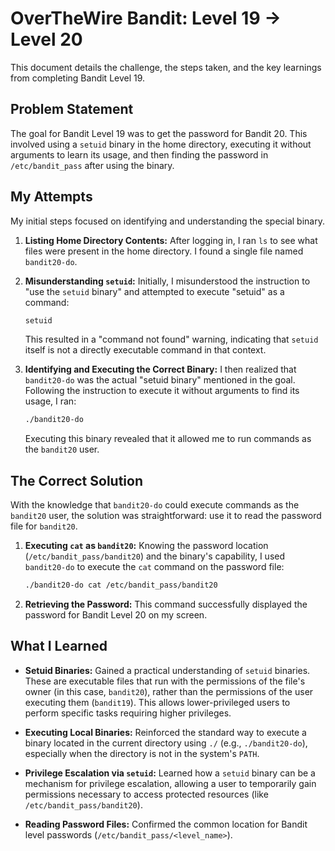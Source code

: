 # OverTheWire Bandit: Level 19 → Level 20

This document details the challenge, the steps taken, and the key learnings from completing Bandit Level 19.

## Problem Statement

The goal for Bandit Level 19 was to get the password for Bandit 20. This involved using a `setuid` binary in the home directory, executing it without arguments to learn its usage, and then finding the password in `/etc/bandit_pass` after using the binary.

## My Attempts

My initial steps focused on identifying and understanding the special binary.

1.  **Listing Home Directory Contents:**
    After logging in, I ran `ls` to see what files were present in the home directory. I found a single file named `bandit20-do`.

2.  **Misunderstanding `setuid`:**
    Initially, I misunderstood the instruction to "use the `setuid` binary" and attempted to execute "setuid" as a command:

    ```bash
    setuid
    ```

    This resulted in a "command not found" warning, indicating that `setuid` itself is not a directly executable command in that context.

3.  **Identifying and Executing the Correct Binary:**
    I then realized that `bandit20-do` was the actual "setuid binary" mentioned in the goal. Following the instruction to execute it without arguments to find its usage, I ran:

    ```bash
    ./bandit20-do
    ```

    Executing this binary revealed that it allowed me to run commands as the `bandit20` user.

## The Correct Solution

With the knowledge that `bandit20-do` could execute commands as the `bandit20` user, the solution was straightforward: use it to read the password file for `bandit20`.

1.  **Executing `cat` as `bandit20`:**
    Knowing the password location (`/etc/bandit_pass/bandit20`) and the binary's capability, I used `bandit20-do` to execute the `cat` command on the password file:

    ```bash
    ./bandit20-do cat /etc/bandit_pass/bandit20
    ```

2.  **Retrieving the Password:**
    This command successfully displayed the password for Bandit Level 20 on my screen.

## What I Learned

* **Setuid Binaries:** Gained a practical understanding of `setuid` binaries. These are executable files that run with the permissions of the file's owner (in this case, `bandit20`), rather than the permissions of the user executing them (`bandit19`). This allows lower-privileged users to perform specific tasks requiring higher privileges.

* **Executing Local Binaries:** Reinforced the standard way to execute a binary located in the current directory using `./` (e.g., `./bandit20-do`), especially when the directory is not in the system's `PATH`.

* **Privilege Escalation via `setuid`:** Learned how a `setuid` binary can be a mechanism for privilege escalation, allowing a user to temporarily gain permissions necessary to access protected resources (like `/etc/bandit_pass/bandit20`).

* **Reading Password Files:** Confirmed the common location for Bandit level passwords (`/etc/bandit_pass/<level_name>`).